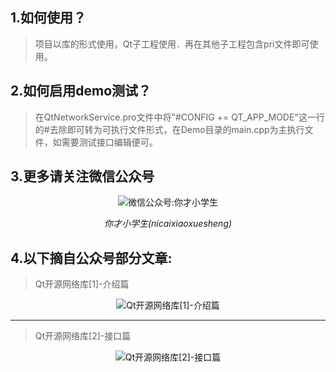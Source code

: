 ## 1.如何使用？
> 项目以库的形式使用，Qt子工程使用．再在其他子工程包含pri文件即可使用。

## 2.如何启用demo测试？
> 在QtNetworkService.pro文件中将"#CONFIG += QT_APP_MODE"这一行的#去除即可转为可执行文件形式，在Demo目录的main.cpp为主执行文件，如需要测试接口编辑便可。

## 3.更多请关注微信公众号
<p align="center">
  <img src="https://github.com/aeagean/QtNetworkService/blob/master/Image/nicaixueshengxue_QRCode.jpg" alt="微信公众号:你才小学生">
  <p align="center"><em>你才小学生(nicaixiaoxuesheng)</em></p>
</p>

## 4.以下摘自公众号部分文章:
> Qt开源网络库[1]-介绍篇
<p align="center">
  <img src="https://github.com/aeagean/QtNetworkService/blob/master/Image/Qt%E5%BC%80%E6%BA%90%E7%BD%91%E7%BB%9C%E5%BA%93%5B1%5D-%E4%BB%8B%E7%BB%8D%E7%AF%87.png" alt="Qt开源网络库[1]-介绍篇">
</p>

---
> Qt开源网络库[2]-接口篇
<p align="center">
  <img src="https://github.com/aeagean/QtNetworkService/blob/master/Image/Qt%E5%BC%80%E6%BA%90%E7%BD%91%E7%BB%9C%E5%BA%93%5B2%5D-%E6%8E%A5%E5%8F%A3%E7%AF%87.png" alt="Qt开源网络库[2]-接口篇">
</p>
